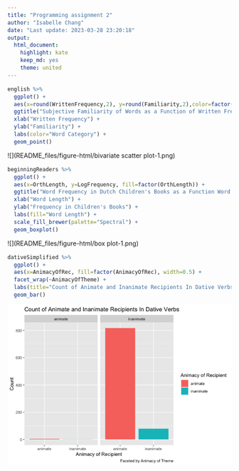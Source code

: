 ```yaml
---
title: "Programming assignment 2"
author: "Isabelle Chang"
date: "Last update: 2023-03-28 23:20:18"
output:
  html_document:  
    highlight: kate 
    keep_md: yes  
    theme: united
---
```




```r
english %>%
  ggplot() +
  aes(x=round(WrittenFrequency,2), y=round(Familiarity,2),color=factor(WordCategory)) +
  ggtitle("Subjective Familiarity of Words as a Function of Written Frequency") +
  xlab("Written Frequency") +
  ylab("Familiarity") +
  labs(color="Word Category") +
  geom_point()
```

![](README_files/figure-html/bivariate scatter plot-1.png)<!-- -->


```r
beginningReaders %>%
  ggplot() +
  aes(x=OrthLength, y=LogFrequency, fill=factor(OrthLength)) +
  ggtitle("Word Frequency in Dutch Children's Books as a Function Word Length") +
  xlab("Word Length") +
  ylab("Frequency in Children's Books") +
  labs(fill="Word Length") +
  scale_fill_brewer(palette="Spectral") +
  geom_boxplot()
```

![](README_files/figure-html/box plot-1.png)<!-- -->


```r
dativeSimplified %>%
  ggplot() +
  aes(x=AnimacyOfRec, fill=factor(AnimacyOfRec), width=0.5) +
  facet_wrap(~AnimacyOfTheme) +
  labs(title="Count of Animate and Inanimate Recipients In Dative Verbs", x="Animacy of Recipient", y="Count", fill ="Animacy of Recipient", caption="Faceted by Animacy of Theme") +
  geom_bar()
```

![](README_files/figure-html/histogram-1.png)<!-- -->

